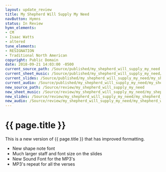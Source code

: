 ```yaml
---
layout: update_review
title: My Shepherd Will Supply My Need
navButton: Hymns
status: In Review
hymn_elements:
- CM
- Isaac Watts
- altered
tune_elements:
- RESIGNATION
- Traditional North American
copyright: Public Domain
date: 2018-09-21 14:03:00 -0500
current_source_path: /Source/published/my_shepherd_will_supply_my_need
current_sheet_music: /Source/published/my_shepherd_will_supply_my_need/my_shepherd_will_supply_my_need_sheet_music
current_slides: /Source/published/my_shepherd_will_supply_my_need/my_shepherd_will_supply_my_need_slides
current_audio: /Source/published/my_shepherd_will_supply_my_need/my_shepherd_will_supply_my_need_audio
new_source_path: /Source/review/my_shepherd_will_supply_my_need
new_sheet_music: /Source/review/my_shepherd_will_supply_my_need/my_shepherd_will_supply_my_need_sheet_music
new_slides: /Source/review/my_shepherd_will_supply_my_need/my_shepherd_will_supply_my_need_slides
new_audio: /Source/review/my_shepherd_will_supply_my_need/my_shepherd_will_supply_my_need_audio
---
```

# {{ page.title }}
This is a new version of {{ page.title }} that has improved formatting.

- New shape note font
- Much larger staff and font size on the slides
- New Sound Font for the MP3's
- MP3's repeat for all the verses
